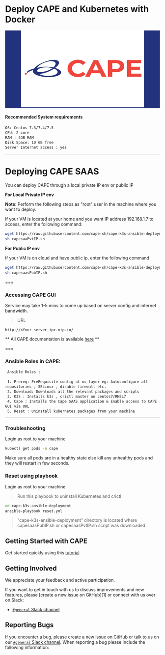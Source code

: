 # Deploy CAPE and Kubernetes with Docker

<p align="center" style="background-color:#23327c">
  <img src="https://raw.githubusercontent.com/cape-sh/cape/master/assets/logo.png" height="250px" width="400px"/>
</p>

#### Recommended System requirements

```
OS: Centos 7.3/7.4/7.5  
CPU: 2 core
RAM : 4GB RAM
Disk Space: 10 GB free 
Server Internet access : yes
```
---

# Deploying CAPE SAAS

You can deploy CAPE through a local private IP env or public IP

<b> For Local Private IP env </b>

<b>Note</b>: Perform the following steps as "root" user in the machine where you want to deploy. 

If your VM is located at your home and you want IP address 192.168.1.7 to access, enter the following command:

```bash
wget https://raw.githubusercontent.com/cape-sh/cape-k3s-ansible-deployment/master/script/capesaaPvtIP.sh
sh capesaaPvtIP.sh
```
<b> For Public IP env </b>

If your VM is on cloud and have public ip, enter the following command 

```bash
wget https://raw.githubusercontent.com/cape-sh/cape-k3s-ansible-deployment/master/script/capesaasPubIP.sh
sh capesaasPubIP.sh
```
===

### Accessing CAPE GUI 

Service may take 1-5 mins to come up based on server config and internet bandwidth.

> URL

```
http://<Your_server_ip>.nip.io/
```
** All CAPE documentation is available [here](https://docs.cape.sh/docs/) **


===

### Ansible Roles in CAPE:

```
 Ansible Roles :
 
 1. Prereq: PreRequisite config at os layer eg: Autoconfigure all repositories , SELinux , disable firewall etc.
 2. Download: Downloads all the relevant packages and scripts
 3. K3S : Installs k3s , crictl master on centos7/RHEL7 
 4. Cape : Installs the Cape SAAS application & Enable access to CAPE GUI via URL
 5. Reset : Uninstall kubernetes packages from your machine 
``` 

---

### Troubleshooting 

Login as root to your machine

```bash
kubectl get pods -n cape
```
Make sure all pods are in a healthy state else kill any unhealthy pods and they will restart in few seconds.

### Reset using playbook

Login as root to your machine

> Run this playbook to uninstall Kubernetes and crictl

```bash
cd cape-k3s-ansible-deployment
ansible-playbook reset.yml
```
> "cape-k3s-ansible-deployment" directory is located where capesaasPubIP.sh or capesaasPvtIP.sh script was downloaded 



## Getting Started with CAPE

Get started quickly using this [tutorial](https://docs.cape.sh/docs/simple-install)


## Getting Involved

We appreciate your feedback and active participation.

If you want to get in touch with us to discuss improvements and new
features, please [create a new issue on GitHub][1] or connect with us over on Slack:

* [`#general` Slack channel](https://capesh.slack.com)

## Reporting Bugs

If you encounter a bug, please [create a new issue on GitHub](https://github.com/cape-sh/cape/issues/new) or talk to us
on our [`#general` Slack channel](https://capesh.slack.com). When reporting a bug please include the
following information:






